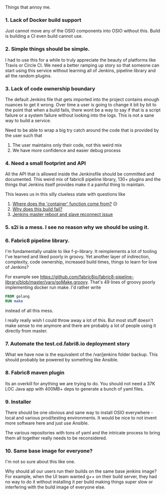 Things that annoy me.

### 1. Lack of Docker build support

Just cannot move any of the OSIO components into OSIO without this. Build is
building a CI even build cannot use.

### 2. Simple things should be simple.

I had to use this for a while to truly appreciate the beauty of platforms like
Travis or Circle CI. We need a better ramping up story so that someone can start
using this service without learning all of Jenkins, pipeline library and all the
random plugins.

### 3. Lack of code ownership boundary

The default Jenkins file that gets imported into the project contains enough
nuances to get it wrong. Over time a user is going to change it bit by bit to
the point that when a build fails, there wont be a way to say if that is a
script failure or a system failure without looking into the logs. This is not a
sane way to build a service.

Need to be able to wrap a big try catch around the code that is provided by the
user such that

  1. The user maintains only their code, not this weird mix
  2. We have more confidence and easier debug process

### 4. Need a small footprint and API

All the API that is allowed inside the Jenkinsfile should be committed and
documented. This weird mix of fabric8 pipeline library, 130+ plugins and the
things that Jenkins itself provides make it a painful thing to maintain.

This leaves us in this silly clueless state with questions like

1. [Where does the 'container' function come from?](https://github.com/fabric8io/fabric8-build-team/issues/20) :confused:
2. [Why does this build fail?](https://github.com/fabric8io/fabric8-build-team/issues/26)
3. [Jenkins master reboot and slave reconnect issue](https://github.com/fabric8io/fabric8-build-team/issues/17)

### 5. s2i is a mess. I see no reason why we should be using it.

### 6. Fabric8 pipeline library.

I'm fundamentally unable to like f-p-library. It reimplements a lot of tooling
I've learned and liked poorly in groovy. Yet another layer of indirection,
complexity, code ownership, increased build times, things to learn for love of
Jenkins?

For example see
https://github.com/fabric8io/fabric8-pipeline-library/blob/master/vars/goMake.groovy.
That's 49 lines of groovy poorly implementing docker run make. I'd rather write

```Dockerfile
FROM golang
RUN make
```
instead of all this mess.

I really really wish I could throw away a lot of this. But most stuff doesn't
make sense to me anymore and there are probably a lot of people using it
directly from master.

### 7. Automate the test.cd.fabri8.io deployment story

What we have now is the equivalent of the /var/jenkins folder backup. This
should probably be powered by something like Ansible.

### 8. Fabric8 maven plugin

Its an overkill for anything we are trying to do. You should not need a 37K LOC
Java app with 400MB+ deps to generate a bunch of yaml files.

### 9. Installer

There should be one obvious and sane way to install OSIO everywhere - local and
various prod/testing environments. It would be nice to not invent more software
here and just use Ansible.

The various repositories with tons of yaml and the intricate process to bring
them all together really needs to be reconsidered.

### 10. Same base image for everyone?

I'm not so sure about this like one.

Why should all our users run their builds on the same base jenkins image? For
example, when the UI team wanted g++ on their build server, they had no way to
do it without installing it per build making things super slow or interfering
with the build image of everyone else.
